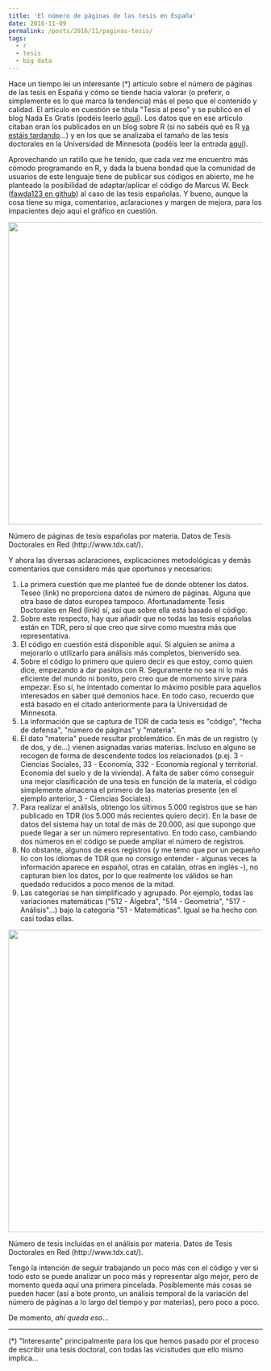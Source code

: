 ```yaml
---
title: 'El número de páginas de las tesis en España'
date: 2016-11-09
permalink: /posts/2016/11/paginas-tesis/
tags:
  - r
  - tesis
  - big data
---
```


Hace un tiempo leí un interesante (\*) artículo sobre el número de páginas de las tesis en España y cómo se tiende hacia valorar (o preferir, o simplemente es lo que marca la tendencia) más el peso que el contenido y calidad. El artículo en cuestión se titula "Tesis al peso" y se publicó en el blog Nada Es Gratis (podéis leerlo [aquí](http://nadaesgratis.es/fernandez-villaverde/tesis-al-peso)). Los datos que en ese artículo citaban eran los publicados en un blog sobre R (si no sabéis qué es R [ya estáis tardando](https://saul-torres.github.io/posts/2018/01/r-info/)...) y en los que se analizaba el tamaño de las tesis doctorales en la Universidad de Minnesota (podéis leer la entrada [aquí](http://www.r-bloggers.com/average-dissertation-and-thesis-length-take-two/)).

Aprovechando un ratillo que he tenido, que cada vez me encuentro más cómodo programando en R, y dada la buena bondad que la comunidad de usuarios de este lenguaje tiene de publicar sus códigos en abierto, me he planteado la posibilidad de adaptar/aplicar el código de Marcus W. Beck ([fawda123 en github](https://github.com/fawda123/diss_proc)) al caso de las tesis españolas. Y bueno, aunque la cosa tiene su miga, comentarios, aclaraciones y margen de mejora, para los impacientes dejo aquí el gráfico en cuestión.

<p align="center">
<a href="https://github.com/saul-torres/saul-torres.github.io/blob/master/images/tesis.box.final.png"><img src="https://github.com/saul-torres/saul-torres.github.io/raw/master/images/tesis.box.final.png" width="600" ></a>
<figcaption>Número de páginas de tesis españolas por materia. Datos de Tesis Doctorales en Red (http://www.tdx.cat/).</figcaption>
</p>

Y ahora las diversas aclaraciones, explicaciones metodológicas y demás comentarios que considero más que oportunos y necesarios:

1. La primera cuestión que me planteé fue de donde obtener los datos. Teseo (link) no proporciona datos de número de páginas. Alguna que otra base de datos europea tampoco. Afortunadamente Tesis Doctorales en Red (link) sí, así que sobre ella está basado el código.
2. Sobre este respecto, hay que añadir que no todas las tesis españolas están en TDR, pero sí que creo que sirve como muestra más que representativa.
3. El código en cuestión está disponible aquí. Si alguien se anima a mejorarlo o utilizarlo para análisis más completos, bienvenido sea.
4. Sobre el código lo primero que quiero decir es que estoy, como quien dice, empezando a dar pasitos con R. Seguramente no sea ni lo más eficiente del mundo ni bonito, pero creo que de momento sirve para empezar. Eso sí, he intentado comentar lo máximo posible para aquellos interesados en saber qué demonios hace. En todo caso, recuerdo que está basado en el citado anteriormente para la Universidad de Minnesota.
5. La información que se captura de TDR de cada tesis es "código", "fecha de defensa", "número de páginas" y "materia".
6. El dato "materia" puede resultar problemático. En más de un registro (y de dos, y de...) vienen asignadas varias materias. Incluso en alguno se recogen de forma de descendente todos los relacionados (p.ej. 3 - Ciencias Sociales, 33 - Economía, 332 - Economía regional y territorial. Economía del suelo y de la vivienda). A falta de saber cómo conseguir una mejor clasificación de una tesis en función de la materia, el código simplemente almacena el primero de las materias presente (en el ejemplo anterior, 3 - Ciencias Sociales).
7. Para realizar el análisis, obtengo los últimos 5.000 registros que se han publicado en TDR (los 5.000 más recientes quiero decir). En la base de datos del sistema hay un total de más de 20.000, así que supongo que puede llegar a ser un número representativo. En todo caso, cambiando dos números en el código se puede ampliar el número de registros.
8. No obstante, algunos de esos registros (y me temo que por un pequeño lío con los idiomas de TDR que no consigo entender - algunas veces la información aparece en español, otras en catalán, otras en inglés -), no capturan bien los datos, por lo que realmente los válidos se han quedado reducidos a poco menos de la mitad.
9. Las categorías se han simplificado y agrupado. Por ejemplo, todas las variaciones matemáticas ("512 - Álgebra", "514 - Geometría", "517 - Análisis"...) bajo la categoría "51 - Matemáticas". Igual se ha hecho con casi todas ellas.

<p align="center">
<a href="https://github.com/saul-torres/saul-torres.github.io/blob/master/images/tesis.num.final.png"><img src="https://github.com/saul-torres/saul-torres.github.io/raw/master/images/tesis.num.final.png" width="600" ></a>
<figcaption>Número de tesis incluídas en el análisis por materia. Datos de Tesis Doctorales en Red (http://www.tdx.cat/).</figcaption>
</p>

Tengo la intención de seguir trabajando un poco más con el código y ver si todo esto se puede analizar un poco más y representar algo mejor, pero de momento queda aquí una primera pincelada. Posiblemente más cosas se pueden hacer (así a bote pronto, un análisis temporal de la variación del número de páginas a lo largo del tiempo y por materias), pero poco a poco.

De momento, _ahí queda eso_...

___
(*) "Interesante" principalmente para los que hemos pasado por el proceso de escribir una tesis doctoral, con todas las vicisitudes que ello mismo implica...
